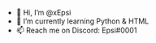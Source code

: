 - 👋 Hi, I’m @xEpsi
- 🌱 I’m currently learning Python & HTML
- 📫 Reach me on Discord: Epsi#0001

<!---
xEpsi/xEpsi is a ✨ special ✨ repository because its `README.md` (this file) appears on your GitHub profile.
You can click the Preview link to take a look at your changes.
--->
